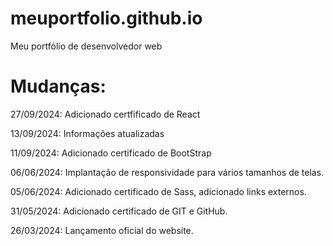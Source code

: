 # meuportfolio.github.io

Meu portfólio de desenvolvedor web

# Mudanças:

27/09/2024: Adicionado certfificado de React

13/09/2024: Informações atualizadas

11/09/2024: Adicionado certificado de BootStrap

06/06/2024: Implantação de responsividade para vários tamanhos de telas.

05/06/2024: Adicionado certificado de Sass, adicionado links externos.

31/05/2024: Adicionado certificado de GIT e GitHub.

26/03/2024: Lançamento oficial do website.
